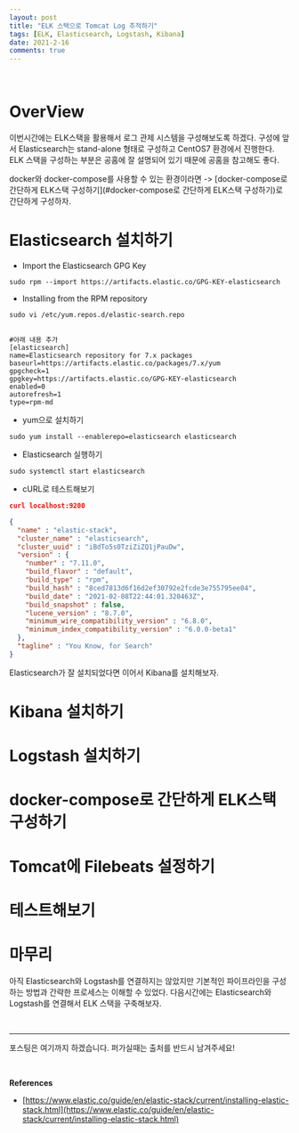 ```yaml
---
layout: post
title: "ELK 스택으로 Tomcat Log 추적하기"
tags: [ELK, Elasticsearch, Logstash, Kibana]
date: 2021-2-16
comments: true
---
```


<br>

# OverView

이번시간에는 ELK스택을 활용해서 로그 관제 시스템을 구성해보도록 하겠다. 구성에 앞서 Elasticsearch는 stand-alone 형태로 구성하고 CentOS7 환경에서 진행한다. ELK 스택을 구성하는 부분은 공홈에 잘 설명되어 있기 때문에 공홈을 참고해도 좋다.

docker와 docker-compose를 사용할 수 있는 환경이라면 -> [docker-compose로 간단하게 ELK스택 구성하기](#docker-compose로 간단하게 ELK스택 구성하기)로 간단하게 구성하자.

# Elasticsearch 설치하기

- Import the Elasticsearch GPG Key

```shell
sudo rpm --import https://artifacts.elastic.co/GPG-KEY-elasticsearch
```

- Installing from the RPM repository

```shell
sudo vi /etc/yum.repos.d/elastic-search.repo


#아래 내용 추가
[elasticsearch]
name=Elasticsearch repository for 7.x packages
baseurl=https://artifacts.elastic.co/packages/7.x/yum
gpgcheck=1
gpgkey=https://artifacts.elastic.co/GPG-KEY-elasticsearch
enabled=0
autorefresh=1
type=rpm-md
```

- yum으로 설치하기

```shell
sudo yum install --enablerepo=elasticsearch elasticsearch
```

- Elasticsearch 실행하기

```shell
sudo systemctl start elasticsearch
```

- cURL로 테스트해보기

```json
curl localhost:9200

{
  "name" : "elastic-stack",
  "cluster_name" : "elasticsearch",
  "cluster_uuid" : "iBdTo5s0TziZiZQ1jPauDw",
  "version" : {
    "number" : "7.11.0",
    "build_flavor" : "default",
    "build_type" : "rpm",
    "build_hash" : "8ced7813d6f16d2ef30792e2fcde3e755795ee04",
    "build_date" : "2021-02-08T22:44:01.320463Z",
    "build_snapshot" : false,
    "lucene_version" : "8.7.0",
    "minimum_wire_compatibility_version" : "6.8.0",
    "minimum_index_compatibility_version" : "6.0.0-beta1"
  },
  "tagline" : "You Know, for Search"
}
```

Elasticsearch가 잘 설치되었다면 이어서 Kibana를 설치해보자.

# Kibana 설치하기









# Logstash 설치하기





# docker-compose로 간단하게 ELK스택 구성하기



# Tomcat에 Filebeats 설정하기





# 테스트해보기





# 마무리

아직 Elasticsearch와 Logstash를 연결하지는 않았지만 기본적인 파이프라인을 구성하는 방법과 간략한 프로세스는 이해할 수 있었다. 다음시간에는 Elasticsearch와 Logstash를 연결해서 ELK 스택을 구축해보자.





<br>

***

포스팅은 여기까지 하겠습니다. 퍼가실때는 출처를 반드시 남겨주세요!

<br>

**References**

- [https://www.elastic.co/guide/en/elastic-stack/current/installing-elastic-stack.html](https://www.elastic.co/guide/en/elastic-stack/current/installing-elastic-stack.html)
